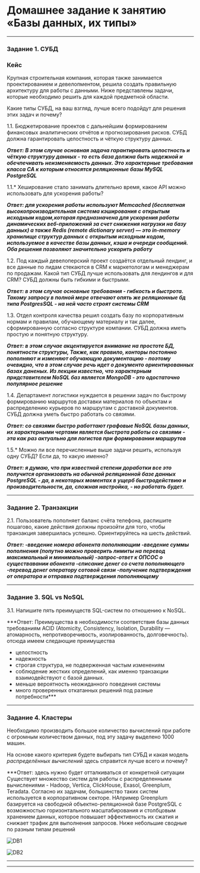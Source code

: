 # Домашнее задание к занятию «Базы данных, их типы»



---

### Задание 1. СУБД

### Кейс
Крупная строительная компания, которая также занимается проектированием и девелопментом, решила создать 
правильную архитектуру для работы с данными. Ниже представлены задачи, которые необходимо решить для
каждой предметной области. 

Какие типы СУБД, на ваш взгляд, лучше всего подойдут для решения этих задач и почему? 
 
1.1. Бюджетирование проектов с дальнейшим формированием финансовых аналитических отчётов и прогнозирования рисков.
СУБД должна гарантировать целостность и чёткую структуру данных.


***Ответ: В этом случае основная задача гарантировать целостность и чёткую структуру данных - то есть база должна быть надежной и обечпечивать неизменяемость данных. Это характерные требования класса CA к которым относятся реляционные базы MySQL PostgreSQL***


1.1.* Хеширование стало занимать длительно время, какое API можно использовать для ускорения работы? 

***Ответ: для ускорения работы используют Memcached (бесплатная высокопроизводительная система кэширования с открытым исходным кодом,которая предназначена для ускорения работы динамических веб-приложений за счет снижения нагрузки на базу данных) а также Redis (remote dictionary server) — это in-memory хранилище структур данных с открытым исходным кодом, используемое в качестве базы данных, кэша и очереди сообщений.
Оба решения позволяют значительно ускорить работу***



1.2. Под каждый девелоперский проект создаётся отдельный лендинг, и все данные по лидам стекаются в CRM к 
маркетологам и менеджерам по продажам. Какой тип СУБД лучше использовать для лендингов и для CRM? 
СУБД должны быть гибкими и быстрыми.

***Ответ: в этом случае основные требования - гибкость и быстрота. Такому запросу в полной мере отвечают опять же реляционные бд типа PostgresSQL - на ней часто строят системы CRM***



1.3. Отдел контроля качества решил создать базу по корпоративным нормам и правилам, обучающему материалу 
и так далее, сформированную согласно структуре компании. СУБД должна иметь простую и понятную структуру.

***Ответ: в этом случае акцентируется внимание на простоте БД, понятности структуры, Также, как правило, конторы  постоянно пополняют и изменяют обучающую документацию - поэтому очевидно, что в этом случае речь идет о документо ориентированных базах даненых. Из лекции известно, что характерным придставителем NoSQL баз является MongoDB - это одостаточно популярное решение***




1.4. Департамент логистики нуждается в решении задач по быстрому формированию маршрутов доставки материалов 
по объектам и распределению курьеров по маршрутам с доставкой документов. СУБД должна уметь быстро работать
со связями.

***Ответ: со связями быстро работтают графовые NoSQL базы данных, их характерными чертами является быстрота работы со связями - эта как раз актуально для логистов при формировании маршрутов***




1.5.* Можно ли все перечисленные выше задачи решить, используя одну СУБД? Если да, то какую именно?


***Ответ: я думаю, что при известной степени доработки все это получится организовать на обычной реляционной базе данных PostgreSQL - да, в некоторых моментах в ущерб быстродействию и производительности, да, сложная настройка, - но работать будет.***

---



### Задание 2. Транзакции

2.1. Пользователь пополняет баланс счёта телефона, распишите пошагово, какие действия должны произойти для того, чтобы 
транзакция завершилась успешно. Ориентируйтесь на шесть действий.


***Ответ: 
-введение номера абонента пополняющим
-введение суммы пополнения (попутно можно проверить лимиты на перевод максимальный и минимальный) 
-запрос-ответ к ОПСОС о существавании абонента
-списание денег со счета пополняющего
-перевод денег оператору сотовой связи
-получение подтверждения от оператора и отправка подтверждения пополняющему***

---



### Задание 3. SQL vs NoSQL

3.1. Напишите пять преимуществ SQL-систем по отношению к NoSQL. 

***Ответ: 
Преимущества в необходимости соответствия базы данных требованиям ACID (Atomicity, Consistency, Isolation, Durability — атомарность, непротиворечивость, изолированность, долговечность). 
отсюда имеем следающие преимущества
- целостность
- надежность
- строгая структура, не подверженная частым изменениям
- соблюдение жестких определений, как именно транзакции взаимодействуют с базой данных.
- меньше вероятность неожиданного поведения системы 
- много проверенных откатанных решений под разные потребности***


---

### Задание 4. Кластеры

Необходимо производить большое количество вычислений при работе с огромным количеством данных, под эту задачу 
выделено 1000 машин. 

На основе какого критерия будете выбирать тип СУБД и какая модель *распределённых вычислений* 
здесь справится лучше всего и почему?

***Ответ: здесь нужно будет отталкиваться от конкретной ситуации
Существует множество систем для работы с распределенными вычислениями - Hadoop, Vertica, ClickHouse, Exasol, Greenplum, Teradata.
Согласно их задачам, большинство таких систем используется в корпоративном секторе. НАпример Greenplum базируется на свободной объектно-реляционной базе PostgreSQL с возможностью горизонтального масштабирования и столбцовым хранением данных, которое повышает эффективность их сжатия и снижает трафик для выполнения запросов.
Ниже небольшие сводные по разным типам решений

![DB1](https://github.com/AlexanderM33/sdb-homeworks/assets/122460278/4d87f1c5-d455-44f7-a18c-81288a666f05)

![DB2](https://github.com/AlexanderM33/sdb-homeworks/assets/122460278/9d389056-5b7d-410f-aaa6-ff8b2cf45957)


***

---

